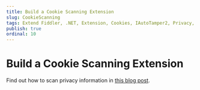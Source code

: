 ```yaml
---
title: Build a Cookie Scanning Extension
slug: CookieScanning
tags: Extend Fiddler, .NET, Extension, Cookies, IAutoTamper2, Privacy, P3P
publish: true
ordinal: 10
---
```


Build a Cookie Scanning Extension
=================================

Find out how to scan privacy information in [this blog post][1].

[1]: http://blogs.msdn.com/b/fiddler/archive/2012/02/21/showing-cookie-and-p3p-information-in-fiddler-using-a-simple-extension.aspx